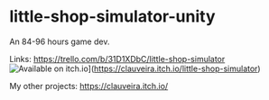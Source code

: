 # little-shop-simulator-unity
An 84-96 hours game dev.

Links:
https://trello.com/b/31D1XDbC/little-shop-simulator
![Available on itch.io](http://jessemillar.github.io/available-on-itchio-badge/badge-bw.png)](https://clauveira.itch.io/little-shop-simulator)

My other projects: https://clauveira.itch.io/